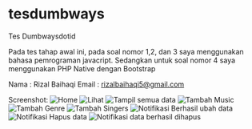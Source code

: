 # tesdumbways
Tes Dumbwaysdotid

Pada tes tahap awal ini, pada soal nomor 1,2, dan 3 saya menggunakan bahasa pemrograman javacript. Sedangkan untuk soal nomor 4 saya menggunakan PHP Native dengan Bootstrap

Nama : Rizal Baihaqi
Email : rizalbaihaqi5@gmail.com

Screenshot:
![Home](https://user-images.githubusercontent.com/72591638/96339836-3c387e80-10c1-11eb-843b-f9671b39d6ee.PNG)
![Lihat](https://user-images.githubusercontent.com/72591638/96339837-3f336f00-10c1-11eb-9dbf-0327ac536f9a.PNG)
![Tampil semua data](https://user-images.githubusercontent.com/72591638/96339853-48bcd700-10c1-11eb-918f-03559e9db7aa.PNG)
![Tambah Music](https://user-images.githubusercontent.com/72591638/96339847-465a7d00-10c1-11eb-993e-c2f1fea5b48f.PNG)
![Tambah Genre](https://user-images.githubusercontent.com/72591638/96339846-45295000-10c1-11eb-854d-4d87d2eff330.PNG)
![Tambah Singers](https://user-images.githubusercontent.com/72591638/96339850-478baa00-10c1-11eb-8d46-84e6fa8a6b4c.PNG)
![Notifikasi Berhasil ubah data](https://user-images.githubusercontent.com/72591638/96339841-4195c900-10c1-11eb-8ab8-a03beca38027.PNG)
![Notifikasi Hapus data](https://user-images.githubusercontent.com/72591638/96339843-435f8c80-10c1-11eb-8c50-e031f715f4a1.PNG)
![Notifikasi data berhasil dihapus](https://user-images.githubusercontent.com/72591638/96339842-422e5f80-10c1-11eb-95de-c76d73e11239.PNG)
